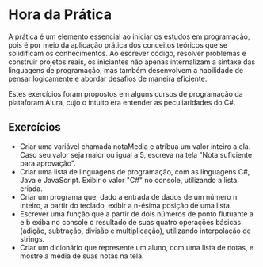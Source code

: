 # Hora da Prática

A prática é um elemento essencial ao iniciar os estudos em programação, pois é por meio da aplicação prática dos conceitos teóricos que se solidificam os conhecimentos. 
Ao escrever código, resolver problemas e construir projetos reais, os iniciantes não apenas internalizam a sintaxe das linguagens de programação, 
mas também desenvolvem a habilidade de pensar logicamente e abordar desafios de maneira eficiente.

Estes exercícios foram propostos em alguns cursos de programação da plataforam Alura, cujo o intuito era entender as peculiaridades do C#.

## Exercícios

* Criar uma variável chamada notaMedia e atribua um valor inteiro a ela. Caso seu valor seja maior ou igual a 5, escreva na tela "Nota suficiente para aprovação".
* Criar uma lista de linguagens de programação, com as linguagens C#, Java e JavaScript. Exibir o valor "C#" no console, utilizando a lista criada.
* Criar um programa que, dado a entrada de dados de um número n inteiro, a partir do teclado, exibir a n-ésima posição de uma lista.
* Escrever uma função que a partir de dois números de ponto flutuante a e b exiba no console o resultado de suas quatro operações básicas (adição, subtração, divisão e multiplicação), utilizando interpolação de strings.
* Criar um dicionário que represente um aluno, com uma lista de notas, e mostre a média de suas notas na tela.
